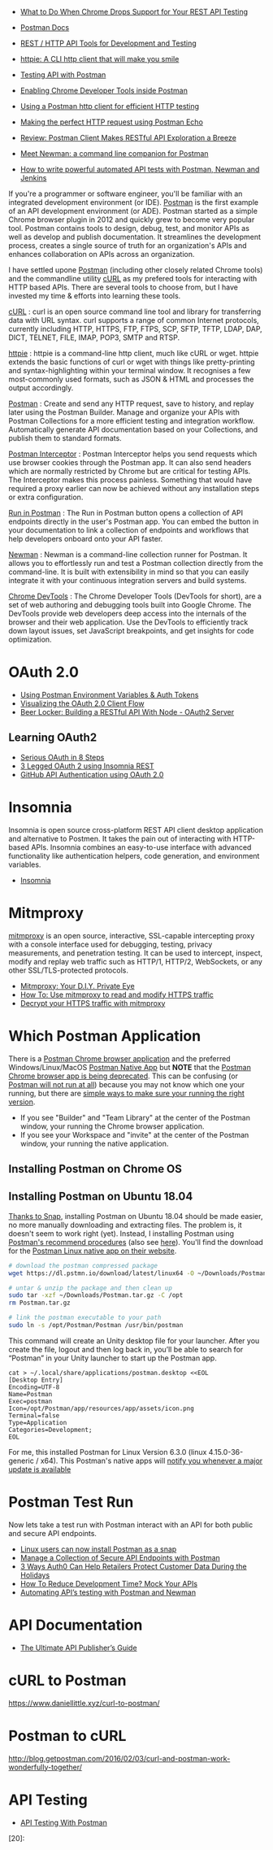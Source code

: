 * [What to Do When Chrome Drops Support for Your REST API Testing](https://dzone.com/articles/what-to-do-when-chrome-drops-support-for-your-rest)

* [Postman Docs](http://www.getpostman.com/docs/)
* [REST / HTTP API Tools for Development and Testing](http://fcfeibel.com/blog/2013/05/07/rest-http-api-tools-for-development-and-testing/)
* [httpie: A CLI http client that will make you smile](http://radek.io/2015/10/20/httpie/)
* [Testing API with Postman](http://www.sm-cloud.com/testing-api-with-postman/)
* [Enabling Chrome Developer Tools inside Postman](http://blog.getpostman.com/2014/01/27/enabling-chrome-developer-tools-inside-postman/)
* [Using a Postman http client for efficient HTTP testing](http://agiliq.com/blog/2014/09/using-postman/)
* [Making the perfect HTTP request using Postman Echo](http://blog.getpostman.com/2015/11/13/making-the-perfect-http-request-using-postman-echo/?utm_content=buffercf99f&utm_medium=social&utm_source=twitter.com&utm_campaign=buffer)
* [Review: Postman Client Makes RESTful API Exploration a Breeze](http://www.programmableweb.com/news/review-postman-client-makes-restful-api-exploration-breeze/brief/2014/01/27)
* [Meet Newman: a command line companion for Postman](http://blog.getpostman.com/2014/05/12/meet-newman-a-command-line-companion-for-postman/)
* [How to write powerful automated API tests with Postman, Newman and Jenkins](http://blog.getpostman.com/2015/09/03/how-to-write-powerful-automated-api-tests-with-postman-newman-and-jenkins/)

If you're a programmer or software engineer,
you'll be familiar with an integrated development environment (or IDE).
[Postman][01] is the first example of an API development environment (or ADE).
Postman started as a simple Chrome browser plugin in 2012
and quickly grew to become very popular tool.
Postman contains tools to design, debug, test,
and monitor APIs as well as develop and publish documentation.
It streamlines the development process,
creates a single source of truth for an organization's APIs
and enhances collaboration on APIs across an organization.

I have settled upone [Postman][01] (including other closely related Chrome tools)
and the commandline utility [cURL][03] as my prefered tools for interacting with HTTP based APIs.
There are several tools to choose from, but I have invested my time & efforts into learning these tools.

[cURL](https://curl.haxx.se/)
:   curl is an open source command line tool and library for transferring data with URL syntax.
    curl supports a range of common Internet protocols,
    currently including HTTP, HTTPS, FTP, FTPS, SCP, SFTP, TFTP, LDAP, DAP,
    DICT, TELNET, FILE, IMAP, POP3, SMTP and RTSP.

[httpie]()
:   httpie is a command-line http client, much like cURL or wget.
    httpie extends the basic functions of curl or wget with things like
    pretty-printing and syntax-highlighting within your terminal window.
    It recognises a few most-commonly used formats, such as JSON & HTML
    and processes the output accordingly.

[Postman](http://www.getpostman.com/)
:   Create and send any HTTP request, save to history, and replay later using the Postman Builder.
    Manage and organize your APIs with Postman Collections for a more efficient testing and integration workflow.
    Automatically generate API documentation based on your Collections, and publish them to standard formats.

[Postman Interceptor](https://chrome.google.com/webstore/detail/postman-interceptor/aicmkgpgakddgnaphhhpliifpcfhicfo/)
:   Postman Interceptor helps you send requests which use browser cookies through the Postman app.
    It can also send headers which are normally restricted by Chrome but are critical for testing APIs.
    The Interceptor makes this process painless.
    Something that would have required a proxy earlier can now be achieved without
    any installation steps or extra configuration.

[Run in Postman](http://www.getpostman.com/docs/run_button)
:  The Run in Postman button opens a collection of API endpoints directly in the user's Postman app.
    You can embed the button in your documentation to link a collection of endpoints
    and workflows that help developers onboard onto your API faster.

[Newman](https://www.npmjs.com/package/newman)
:   Newman is a command-line collection runner for Postman.
    It allows you to effortlessly run and test a Postman collection directly from the command-line.
    It is built with extensibility in mind so that you can easily integrate it
    with your continuous integration servers and build systems.

[Chrome DevTools](https://developer.chrome.com/devtools)
:   The Chrome Developer Tools (DevTools for short), are a set of web authoring
    and debugging tools built into Google Chrome.
    The DevTools provide web developers deep access into the internals of the browser
    and their web application.
    Use the DevTools to efficiently track down layout issues, set JavaScript breakpoints,
    and get insights for code optimization.

# OAuth 2.0
* [Using Postman Environment Variables & Auth Tokens](https://medium.com/@codebyjeff/using-postman-environment-variables-auth-tokens-ea9c4fe9d3d7#.ghq4nf8lp)
* [Visualizing the OAuth 2.0 Client Flow](http://techblog.constantcontact.com/api/visualizing-the-oauth-2-0-client-flow/)
* [Beer Locker: Building a RESTful API With Node - OAuth2 Server](http://scottksmith.com/blog/2014/07/02/beer-locker-building-a-restful-api-with-node-oauth2-server/)

## Learning OAuth2
* [Serious OAuth in 8 Steps](https://knpuniversity.com/screencast/oauth/intro)
* [3 Legged OAuth 2 using Insomnia REST](https://forge.autodesk.com/blog/3-legged-oauth-2-using-insomnia-rest)
* [GitHub API Authentication using OAuth 2.0](https://insomnia.rest/blog/oauth2-github-api/)

# Insomnia
Insomnia is open source cross-platform REST API client desktop application and alternative to Postmen.
It takes the pain out of interacting with HTTP-based APIs.
Insomnia combines an easy-to-use interface with advanced functionality like
authentication helpers, code generation, and environment variables.

* [Insomnia](https://insomnia.rest/)

# Mitmproxy
[mitmproxy][15] is an open source, interactive,
SSL-capable intercepting proxy with a console interface
used for debugging, testing, privacy measurements, and penetration testing.
It can be used to intercept, inspect, modify and replay web traffic such as
HTTP/1, HTTP/2, WebSockets, or any other SSL/TLS-protected protocols.

* [Mitmproxy: Your D.I.Y. Private Eye](https://medium.com/@maxgreenwald/mitmproxy-your-d-i-y-private-eye-864c08f84736)
* [How To: Use mitmproxy to read and modify HTTPS traffic](https://blog.heckel.xyz/2013/07/01/how-to-use-mitmproxy-to-read-and-modify-https-traffic-of-your-phone/)
* [Decrypt your HTTPS traffic with mitmproxy](https://www.darkcoding.net/software/decrypt-your-https-traffic-with-mitmproxy/)

# Which Postman Application
There is a [Postman Chrome browser application][09]
and the preferred Windows/Linux/MacOS [Postman Native App][08]
but **NOTE** that the [Postman Chrome browser app is being deprecated][12].
This can be confusing (or [Postman will not run at all][11])
because you may not know which one your running,
but there are [simple ways to make sure your running the right version][10].

* If you see "Builder" and "Team Library" at the center of the Postman window,
your running the Chrome browser application.
* If you see your Workspace and "invite" at the center of the Postman window,
your running the native application.

## Installing Postman on Chrome OS

## Installing Postman on Ubuntu 18.04
[Thanks to Snap][04], installing Postman on Ubuntu 18.04 should be made easier,
no more manually downloading and extracting files.
The problem is, it doesn't seem to work right (yet).
Instead, I installing Postman using [Postman's recommend procedures][06]
(also see [here][07]).
You'll find the download for the [Postman Linux native app on their website][08].

```bash
# download the postman compressed package
wget https://dl.pstmn.io/download/latest/linux64 -O ~/Downloads/Postman.tar.gz

# untar & unzip the package and then clean up
sudo tar -xzf ~/Downloads/Postman.tar.gz -C /opt
rm Postman.tar.gz

# link the postman executable to your path
sudo ln -s /opt/Postman/Postman /usr/bin/postman
```

This command will create an Unity desktop file for your launcher.
After you create the file, logout and then log back in,
you’ll be able to search for “Postman” in your Unity launcher to start up the Postman app.

```shell
cat > ~/.local/share/applications/postman.desktop <<EOL
[Desktop Entry]
Encoding=UTF-8
Name=Postman
Exec=postman
Icon=/opt/Postman/app/resources/app/assets/icon.png
Terminal=false
Type=Application
Categories=Development;
EOL
```

For me, this installed Postman for Linux Version 6.3.0 (linux 4.15.0-36-generic / x64).
This Postman's native apps will [notify you whenever a major update is available][05]

# Postman Test Run
Now lets take a test run with Postman interact with an API for both public and secure API endpoints.

* [Linux users can now install Postman as a snap](http://blog.getpostman.com/2018/12/05/linux-users-can-now-install-postman-as-a-snap/)
* [Manage a Collection of Secure API Endpoints with Postman](https://auth0.com/blog/manage-a-collection-of-secure-api-endpoints-with-postman/)
* [3 Ways Auth0 Can Help Retailers Protect Customer Data During the Holidays](https://auth0.com/blog/3-ways-auth0-can-help-retailers-protect-customer-data-during-the-holidays/)
* [How To Reduce Development Time? Mock Your APIs](https://hackernoon.com/how-to-reduce-development-time-mock-your-apis-f0c81072fad6)
* [Automating API’s testing with Postman and Newman](https://medium.com/@arthurgomesfaria/automating-apis-testing-with-postman-and-newman-a9a9ef0354d4)

# API Documentation
* [The Ultimate API Publisher’s Guide](https://www.youtube.com/watch?v=6Q3Cc1z-t5U)

# cURL to Postman
https://www.daniellittle.xyz/curl-to-postman/


# Postman to cURL
http://blog.getpostman.com/2016/02/03/curl-and-postman-work-wonderfully-together/

# API Testing
* [API Testing With Postman](https://www.axelerant.com/resources/team-blog/topic/api-testing)



[01]:https://www.getpostman.com/docs/introduction
[02]:https://curl.haxx.se/
[03]:http://linux.die.net/man/1/curl
[04]:http://ubuntuhandbook.org/index.php/2018/09/install-postman-app-easily-via-snap-in-ubuntu-18-04/
[05]:https://learning.getpostman.com/docs/postman/launching_postman/installation_and_updates#updating-postman
[06]:https://learning.getpostman.com/docs/postman/launching_postman/installation_and_updates/
[07]:https://www.bluematador.com/blog/postman-how-to-install-on-ubuntu-1604
[08]:https://www.getpostman.com/apps
[09]:https://chrome.google.com/webstore/detail/postman/fhbjgbiflinjbdggehcddcbncdddomop?hl=en
[10]:http://blog.getpostman.com/2017/03/14/going-native/
[11]:https://support.getpostman.com/hc/en-us/articles/115005901149-My-Postman-app-won-t-start
[12]:http://blog.getpostman.com/2017/11/01/goodbye-postman-chrome-app
[13]:
[14]:
[15]:https://mitmproxy.org/
[16]:
[17]:
[18]:
[19]:
[20]:

